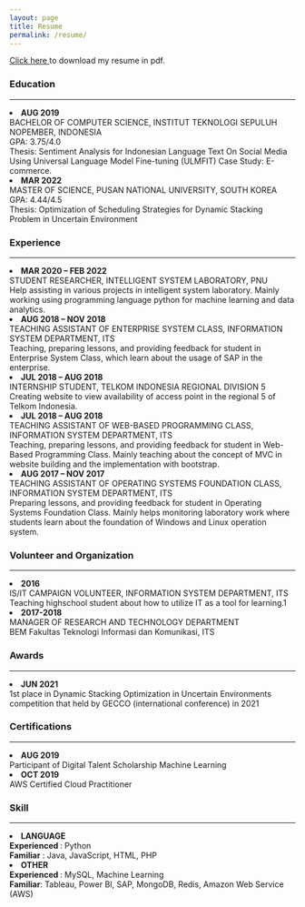 ```yaml
---
layout: page
title: Resume
permalink: /resume/
---
```

<a href='{{ site.url }}/download/cv andira.pdf'> Click here </a> to download my resume in pdf.

<h3 class='sub-heading'> Education </h3>
<hr>
<li style='font-weight: bold'> AUG 2019 </li>
BACHELOR OF COMPUTER SCIENCE, INSTITUT TEKNOLOGI SEPULUH NOPEMBER, INDONESIA <br>
GPA: 3.75/4.0 <br>
Thesis: Sentiment Analysis for Indonesian Language Text On Social Media Using Universal Language Model Fine-tuning (ULMFIT) Case Study: E-commerce. <br>
<li style='font-weight: bold'> MAR 2022 </li>
MASTER OF SCIENCE, PUSAN NATIONAL UNIVERSITY, SOUTH KOREA <br>
GPA: 4.44/4.5 <br>
Thesis: Optimization of Scheduling Strategies for Dynamic Stacking Problem in Uncertain Environment <br>


<h3 class='sub-heading'> Experience </h3>
<hr>
<li style='font-weight: bold'> MAR 2020 – FEB 2022 </li>
STUDENT RESEARCHER, INTELLIGENT SYSTEM LABORATORY, PNU <br>
Help assisting in various projects in intelligent system laboratory. Mainly working using
programming language python for machine learning and data analytics. <br>
<li style='font-weight: bold'> AUG 2018 – NOV 2018 </li>
TEACHING ASSISTANT OF ENTERPRISE SYSTEM CLASS, INFORMATION SYSTEM DEPARTMENT, ITS <br>
Teaching, preparing lessons, and providing feedback for student in Enterprise System Class, which learn about the usage of SAP in the enterprise.
<li style='font-weight: bold'> JUL 2018 – AUG 2018 </li>
INTERNSHIP STUDENT, TELKOM INDONESIA REGIONAL DIVISION 5 <br>
Creating website to view availability of access point in the regional 5 of Telkom Indonesia.
<li style='font-weight: bold'> JUL 2018 – AUG 2018 </li>
TEACHING ASSISTANT OF WEB-BASED PROGRAMMING CLASS, INFORMATION SYSTEM DEPARTMENT, ITS <br>
Teaching, preparing lessons, and providing feedback for student in Web-Based Programming Class. Mainly teaching about the concept of MVC in website building and the implementation with bootstrap.
<li style='font-weight: bold'> AUG 2017 – NOV 2017 </li>
TEACHING ASSISTANT OF OPERATING SYSTEMS FOUNDATION CLASS, INFORMATION SYSTEM DEPARTMENT, ITS <br>
Preparing lessons, and providing feedback for student in Operating Systems Foundation Class. Mainly helps monitoring laboratory work where students learn about the foundation of Windows and Linux operation system.

<h3 class='sub-heading'> Volunteer and Organization </h3>
<hr>
<li style='font-weight: bold'> 2016 </li>
IS/IT CAMPAIGN VOLUNTEER, INFORMATION SYSTEM DEPARTMENT, ITS <br>
Teaching highschool student about how to utilize IT as a tool for learning.1 <br>
<li style='font-weight: bold'> 2017-2018 </li>
MANAGER OF RESEARCH AND TECHNOLOGY DEPARTMENT <br>
BEM Fakultas Teknologi Informasi dan Komunikasi, ITS <br>


<h3 class='sub-heading'> Awards </h3>
<hr>
<li style='font-weight: bold'> JUN 2021 </li>
1st place in Dynamic Stacking Optimization in Uncertain Environments competition that held by GECCO (international conference) in 2021 <br>

<h3 class='sub-heading'> Certifications </h3>
<hr>
<li style='font-weight: bold'> AUG 2019 </li> 
Participant of Digital Talent Scholarship Machine Learning
<li style='font-weight: bold'> OCT 2019 </li> 
AWS Certified Cloud Practitioner

<h3 class='sub-heading'> Skill </h3>
<hr>
<li style='font-weight: bold'>LANGUAGE</li>
<span style='font-weight: bold'> Experienced </span>: Python <br>
<span style='font-weight: bold'> Familiar</span> : Java, JavaScript, HTML, PHP
<li style='font-weight: bold'>OTHER</li>
<span style='font-weight: bold'> Experienced </span>: MySQL, Machine Learning <br>
<span style='font-weight: bold'> Familiar</span>: Tableau, Power BI, SAP, MongoDB, Redis, Amazon Web Service (AWS)

